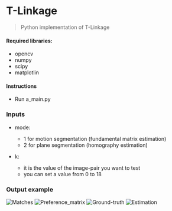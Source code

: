 # T-Linkage

> Python implementation of T-Linkage

#### Required libraries: 
- opencv
- numpy
- scipy
- matplotlin

#### Instructions
- Run a_main.py

### Inputs
- mode:
  - 1 for motion segmentation (fundamental matrix estimation)
  - 2 for plane segmentation (homography estimation)

- k:
  - it is the value of the image-pair you want to test
  - you can set a value from 0 to 18

### Output example
![Matches](https://github.com/rizzoantoninomaria/t_linkage/tree/master/readme_imgs/1.png)
![Preference_matrix](https://github.com/rizzoantoninomaria/t_linkage/tree/master/readme_imgs/2.png)
![Ground-truth](https://github.com/rizzoantoninomaria/t_linkage/tree/master/readme_imgs/3.png)
![Estimation](https://github.com/rizzoantoninomaria/t_linkage/tree/master/readme_imgs/4.png)
